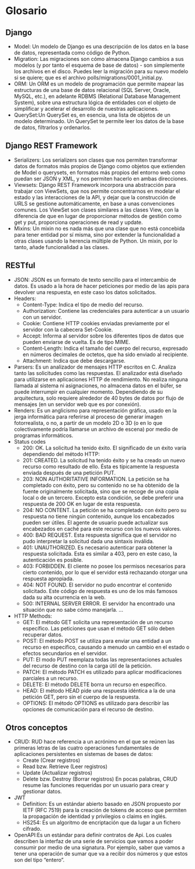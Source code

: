 # Glosario

## Django

- Model: Un modelo de Django es una descripción de los datos en la base de datos, representada como código de Python.
- Migration: Las migraciones son cómo almacena Django cambios a sus modelos (y por tanto el esquema de base de datos) - son simplemente los archivos en el disco. Puedes leer la migración para su nuevo modelo si se quiere; que es el archivo polls/migrations/0001_initial.py.
- ORM: Un ORM es un modelo de programación que permite mapear las estructuras de una base de datos relacional (SQL Server, Oracle, MySQL, etc.), en adelante RDBMS (Relational Database Management System), sobre una estructura lógica de entidades con el objeto de simplificar y acelerar el desarrollo de nuestras aplicaciones.
- QuerySet:Un QuerySet es, en esencia, una lista de objetos de un modelo determinado. Un QuerySet te permite leer los datos de la base de datos, filtrarlos y ordenarlos.

## Django REST Framework

- Serializers: Los serializers son clases que nos permiten transformar datos de formatos más propios de Django como objetos que extienden de Model o querysets, en formatos más propios del entorno web como puedan ser JSON y XML, y nos permiten hacerlo en ambas direcciones.
- Viewsets: Django REST Framework incorpora una abstracción para trabajar con ViewSets, que nos permite concentrarnos en modelar el estado y las interacciones de la API, y dejar que la construcción de URLS se gestione automáticamente, en base a unas convenciones comunes.
Los ViewSet son clases similares a las clases View, con la diferencia de que en lugar de proporcionar métodos de gestión como get y put, proporciona operaciones de read y update.
- Mixins: Un mixin no es nada más que una clase que no está concebida para tener entidad por sí misma, sino por extender la funcionalidad a otras clases usando la herencia múltiple de Python. Un mixin, por lo tanto, añade funcionalidad a las clases.

## RESTful

- JSON: JSON es un formato de texto sencillo para el intercambio de datos. Es usado a la hora de hacer peticiones por medio de las apis para devolver una respuesta, en este caso los datos solicitados.
- Headers:
  - Content-Type: Indica el tipo de medio del recurso.
  - Authorization: Contiene las credenciales para autenticar a un usuario con un servidor.
  - Cookie: Contiene HTTP cookies enviadas previamente por el servidor con la cabecera Set-Cookie.
  - Accept: Informa al servidor sobre los diferentes tipos de datos que pueden enviarse de vuelta. Es de tipo MIME.
  - Content-Length: Indica el tamaño del cuerpo del recurso, expresado en números decimales de octetos, que ha sido enviado al recipiente.
  - Attachment: Indica que debe descargarse.
- Parsers: Es un analizador de mensajes HTTP escritos en C. Analiza tanto las solicitudes como las respuestas. El analizador está diseñado para utilizarse en aplicaciones HTTP de rendimiento. No realiza ninguna llamada al sistema ni asignaciones, no almacena datos en el búfer, se puede interrumpir en cualquier momento. Dependiendo de su arquitectura, solo requiere alrededor de 40 bytes de datos por flujo de mensajes (en un servidor web que es por conexión). 
- Renders: Es un anglicismo para representación gráfica, usado en la jerga informática para referirse al proceso de generar imagen fotorrealista, o no, a partir de un modelo 2D o 3D (o en lo que colectivamente podría llamarse un archivo de escena) por medio de programas informáticos.
- Status codes
  - 200: OK. La solicitud ha tenido éxito. El significado de un éxito varía dependiendo del método HTTP:
  - 201: CREATED. La solicitud ha tenido éxito y se ha creado un nuevo recurso como resultado de ello. Ésta es típicamente la respuesta enviada después de una petición PUT.
  - 203: NON AUTHORITATIVE INFORMATION. La petición se ha completado con éxito, pero su contenido no se ha obtenido de la fuente originalmente solicitada, sino que se recoge de una copia local o de un tercero. Excepto esta condición, se debe preferir una respuesta de 200 OK en lugar de esta respuesta.
  - 204: NO CONTENT. La petición se ha completado con éxito pero su respuesta no tiene ningún contenido, aunque los encabezados pueden ser útiles. El agente de usuario puede actualizar sus encabezados en caché para este recurso con los nuevos valores.
  - 400: BAD REQUEST. Esta respuesta significa que el servidor no pudo interpretar la solicitud dada una sintaxis inválida.
  - 401: UNAUTHORIZED. Es necesario autenticar para obtener la respuesta solicitada. Esta es similar a 403, pero en este caso, la autenticación es posible.
  - 403: FORBIDDEN. El cliente no posee los permisos necesarios para cierto contenido, por lo que el servidor está rechazando otorgar una respuesta apropiada.
  - 404: NOT FOUND. El servidor no pudo encontrar el contenido solicitado. Este código de respuesta es uno de los más famosos dada su alta ocurrencia en la web.
  - 500: INTERNAL SERVER ERROR. El servidor ha encontrado una situación que no sabe cómo manejarla.
    ...
- HTTP Methods:
  - GET: El método GET solicita una representación de un recurso específico. Las peticiones que usan el método GET sólo deben recuperar datos.
  - POST: El método POST se utiliza para enviar una entidad a un recurso en específico, causando a menudo un cambio en el estado o efectos secundarios en el servidor.
  - PUT: El modo PUT reemplaza todas las representaciones actuales del recurso de destino con la carga útil de la petición.
  - PATCH: El método PATCH es utilizado para aplicar modificaciones parciales a un recurso.
  - DELETE: El método DELETE borra un recurso en específico.
  - HEAD: El método HEAD pide una respuesta idéntica a la de una petición GET, pero sin el cuerpo de la respuesta.
  - OPTIONS: El método OPTIONS es utilizado para describir las opciones de comunicación para el recurso de destino.

## Otros conceptos

- CRUD: RUD hace referencia a un acrónimo en el que se reúnen las primeras letras de las cuatro operaciones fundamentales de aplicaciones persistentes en sistemas de bases de datos:
  - Create (Crear registros)
  - Read bzw. Retrieve (Leer registros)
  - Update (Actualizar registros)
  - Delete bzw. Destroy (Borrar registros)
En pocas palabras, CRUD resume las funciones requeridas por un usuario para crear y gestionar datos.
- JWT
  - Definition: Es un estándar abierto basado en JSON propuesto por IETF (RFC 7519) para la creación de tokens de acceso que permiten la propagación de identidad y privilegios o claims en inglés.
  - HS254: Es un algoritmo de encriptación que da lugar a un fichero cifrado.
- OpenAPI:Es un estándar para definir contratos de Api. Los cuales describen la interfaz de una serie de servicios que vamos a poder consumir por medio de una signatura. Por ejemplo, saber que vamos a tener una operación de sumar que va a recibir dos números y que estos son del tipo “entero”.
